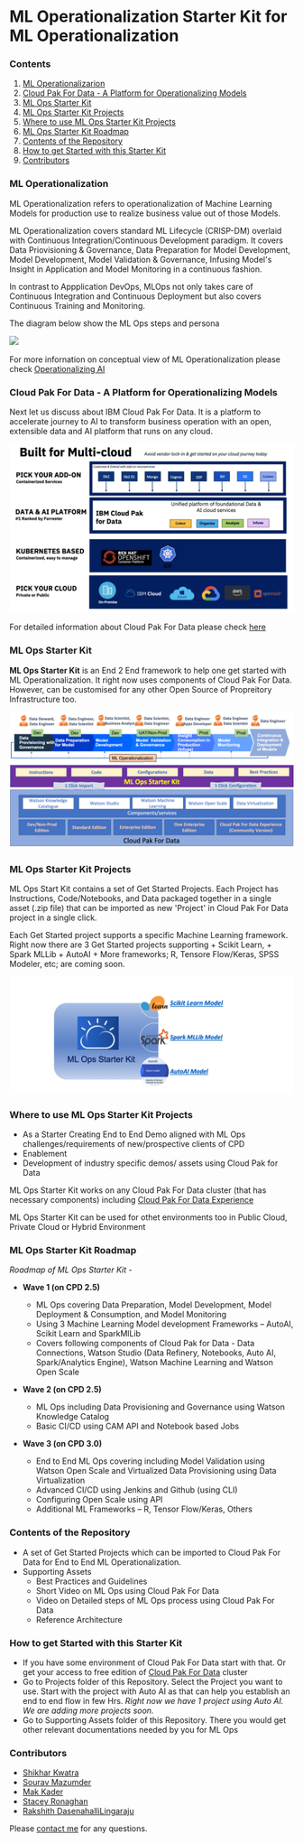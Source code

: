 # ML Operationalization Starter Kit for ML Operationalization



### Contents

1. [ML Operationalizarion](#ml-ops-intro)
2. [Cloud Pak For Data - A Platform for Operationalizing Models](#ml-ops-cpd-intro)
3. [ML Ops Starter Kit](#ml-ops-starter-kit)
4. [ML Ops Starter Kit Projects](#ml-ops-sk-projects)
5. [Where to use ML Ops Starter Kit Projects](#ml-ops-sk-projects-usage)
6. [ML Ops Starter Kit Roadmap](#ml-ops-sk-roadmap)
7. [Contents of the Repository](#ml-ops-repo-contents)
8. [How to get Started with this Starter Kit](#ml-ops-get-started)
9. [Contributors](#ml-ops-contributors)



### ML Operationalization<a class="anchor" id="ml-ops-intro">
    
ML Operationalization refers to operationalization of Machine Learning Models for production use to realize business value out of those Models. 

ML Operationalization covers standard ML Lifecycle (CRISP-DM) overlaid with Continuous Integration/Continuous Development paradigm. It covers Data Priovisioning & Governance, Data Preparation for Model Development, Model Development, Model Validation & Governance, Infusing Model's Insight in Application and Model Monitoring in a continuous fashion.

In contrast to Appplication DevOps, MLOps not only takes care of Continuous Integration and Continuous Deployment but also covers Continuous Training and Monitoring.

The diagram below show the ML Ops steps and persona

![](images/MLOps.png)

For more infornation on conceptual view of ML Operationalization please check [Operationalizing AI](https://ibm.co/AI-Ops)

### Cloud Pak For Data - A Platform for Operationalizing Models<a class="anchor" id="ml-ops-cpd-intro">
    
Next let us discuss about IBM Cloud Pak For Data. It is a platform to accelerate journey to AI to transform business operation with an open, extensible data and AI platform that runs on any cloud.

![](images/CPDIntro.png)

For detailed information about Cloud Pak For Data please check [here](https://www.ibm.com/products/cloud-pak-for-data)


### ML Ops Starter Kit<a class="anchor" id="ml-ops-starter-kit">

**ML Ops Starter Kit** is an End 2 End framework to help one get started with ML Operationalization. It right now uses components of Cloud Pak For Data. However, can be customised for any other Open Source of Propreitory Infrastructure too.

![](images/MlOpsStarterKit2.png)

### ML Ops Starter Kit Projects<a class="anchor" id="ml-ops-sk-projects">

ML Ops Start Kit contains a set of Get Started Projects. Each Project has Instructions, Code/Notebooks, and Data packaged together in a single asset (.zip file) that can be imported as new 'Project' in Cloud Pak For Data project in a single click.


Each Get Started project supports a specific Machine Learning framework. Right now there are 3 Get Started projects supporting
    + Scikit Learn, 
    + Spark MLLib 
    + AutoAI
    + More frameworks; R, Tensore Flow/Keras, SPSS Modeler, etc; are coming soon.

![](images/MlOpsFrameworks5.png)

### Where to use ML Ops Starter Kit Projects<a class="anchor" id="ml-ops-sk-projects-usage">

+ As a Starter Creating End to End Demo aligned with ML Ops challenges/requirements of new/prospective clients of CPD
+ Enablement
+ Development of industry specific demos/ assets using Cloud Pak for Data

ML Ops Starter Kit works on any Cloud Pak For Data cluster (that has necessary components) including [Cloud Pak For Data Experience](https://www.ibm.com/cloud/paks/experiences/cloud-pak-for-data) 

ML Ops Starter Kit can be used for othet environments too in Public Cloud, Private Cloud or Hybrid Environment

### ML Ops Starter Kit Roadmap<a class="anchor" id="ml-ops-sk-roadmap">

*Roadmap of ML Ops Starter Kit -*

+ **Wave 1 (on CPD 2.5)**  
    + ML Ops covering Data Preparation, Model Development, Model Deployment & Consumption, and  Model Monitoring
    + Using 3 Machine Learning Model development Frameworks – AutoAI, Scikit Learn and SparkMlLib
    + Covers following components of Cloud Pak for Data - Data Connections, Watson Studio (Data Refinery, Notebooks, Auto AI, Spark/Analytics Engine), Watson Machine Learning and Watson Open Scale

+ **Wave 2 (on CPD 2.5)**  
    + ML Ops including Data Provisioning and Governance using Watson Knowledge Catalog
    + Basic CI/CD using CAM API and Notebook based Jobs

+ **Wave 3 (on CPD 3.0)**  
    + End to End ML Ops covering including Model Validation using Watson Open Scale and Virtualized Data Provisioning using             Data Virtualization
    + Advanced CI/CD using Jenkins and Github (using CLI)
    + Configuring Open Scale using API
    + Additional ML Frameworks – R, Tensor Flow/Keras, Others

### Contents of the Repository<a class="anchor" id="ml-ops-repo-contents">

+ A set of Get Started Projects which can be imported to Cloud Pak For Data for End to End ML Operationalization. 
+ Supporting Assets
    + Best Practices and Guidelines
    + Short Video on ML Ops using Cloud Pak For Data
    + Video on Detailed steps of ML Ops process using Cloud Pak For Data
    + Reference Architecture

### How to get Started with this Starter Kit<a class="anchor" id="ml-ops-get-started">
    
+ If you have some environment of Cloud Pak For Data start with that. Or get your access to free edition of [Cloud Pak For Data](https://www.ibm.com/cloud/paks/experiences/cloud-pak-for-data) cluster
+ Go to Projects folder of this Repository. Select the Project you want to use. Start with the project with Auto AI as that can help you establish an end to end flow in few Hrs. *Right now we have 1 project using Auto AI. We are adding more projects soon.*
+ Go to Supporting Assets folder of this Repository. There you would get other relevant documentations needed by you for ML Ops


### Contributors<a class="anchor" id="ml-ops-contributors">
    
+ [Shikhar Kwatra](https://www.linkedin.com/in/shikharkwatra/)
+ [Sourav Mazumder](https://www.linkedin.com/in/souravmazumder/)
+ [Mak Kader](https://www.linkedin.com/in/makkader/)
+ [Stacey Ronaghan](https://www.linkedin.com/in/staceyronaghan/)
+ [Rakshith DasenahalliLingaraju](https://www.linkedin.com/in/rakshith-dasenahallilingaraju-600639100/)

Please [contact me](mailto:smazumder@us.ibm.com) for any questions.
